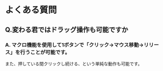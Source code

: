 # よくある質問

## Q.変わる君ではドラッグ操作も可能ですか

### A. マクロ機能を使用して1ボタンで「クリック→マウス移動→リリース」を行うことが可能です。
また、押している間クリックし続ける、という単純な動作も可能です。

